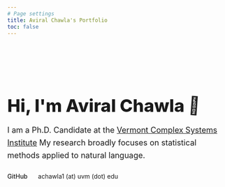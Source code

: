 ```yaml
---
# Page settings
title: Aviral Chawla's Portfolio
toc: false
---
```


<div class="hero">
  <h1>Hi, I'm Aviral Chawla <span class="wave">👋</span></h1>
  <p class="tagline">
    I am a Ph.D. Candidate at the <a href='https://vermontcomplexsystems.org/'>Vermont Complex Systems Institute</a>  My research broadly focuses on statistical methods applied to natural language. 
  </p>
  <div class="social-links">
    <a href="https://github.com/aviralchawla" target="_blank" rel="noopener noreferrer">GitHub</a>
    achawla1 (at) uvm (dot) edu
  </div>
</div>

<style>

/* Hero Section */
.hero {
  padding: 4rem 0;
  text-align: left;
  max-width: 680px; 
  margin: 0 auto 2rem; /* Centers the hero section in the main column */
}

.hero h1 {
  font-size: 2.5rem;
  font-weight: 800;
  margin-bottom: 0.5rem;
  color: var(--theme-foreground);
}

.hero .tagline {
  font-size: 1.125rem;
  color: var(--theme-foreground-muted);
  line-height: 1.6;
  margin-bottom: 1.5rem;
}

/* Waving hand animation */
.wave {
  display: inline-block;
  animation: wave-animation 2.5s infinite;
  transform-origin: 70% 70%;
}

@keyframes wave-animation {
    0% { transform: rotate( 0.0deg) }
   10% { transform: rotate(14.0deg) }
   20% { transform: rotate(-8.0deg) }
   30% { transform: rotate(14.0deg) }
   40% { transform: rotate(-4.0deg) }
   50% { transform: rotate(10.0deg) }
   60% { transform: rotate( 0.0deg) }
  100% { transform: rotate( 0.0deg) }
}

/* Social Links */
.social-links {
  display: flex;
  gap: 1.5rem;
  margin-top: 1rem;
}

.social-links a {
  text-decoration: none;
  font-weight: 500;
  color: var(--theme-foreground);
  transition: color 0.2s ease-in-out;
}

.social-links a:hover {
  color: var(--theme-accent-hover);
  text-decoration: underline;
}

/* Section Heading for Projects */
h2 {
  max-width: 680px;
  margin: 4rem auto 1rem;
  border-bottom: 1px solid var(--theme-foreground-faintest);
  padding-bottom: 0.5rem;
  font-size: 1.5rem;
  font-weight: 700;
}


</style>
